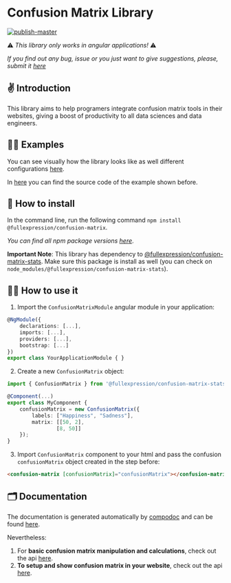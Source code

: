 # Confusion Matrix Library

[![publish-master](https://github.com/FullExpression/confusion-matrix/actions/workflows/publish-master.yml/badge.svg?branch=master)](https://github.com/FullExpression/confusion-matrix/actions/workflows/publish-master.yml)

⚠️ *This library only works in angular applications!* ⚠️

*If you find out any bug, issue or you just want to give suggestions, please, submit it [here](https://github.com/FullExpression/confusion-matrix/issues)*

## ✌️ Introduction

This library aims to help programers integrate confusion matrix tools in their websites, giving a boost of productivity to all data sciences and data engineers.

## 👨‍🏫 Examples

You can see visually how the library looks like as well different configurations [here](https://fe-confusion-matrix.web.app/).

In [here](https://github.com/FullExpression/confusion-matrix/tree/master/projects/web-app) you can find the source code of the example shown before.

## 🔨 How to install

In the command line, run the following command `npm install @fullexpression/confusion-matrix`.

*You can find all npm package versions [here](https://github.com/FullExpression/confusion-matrix/packages/630932/versions)*.

**Important Note**: This library has dependency to [@fullexpression/confusion-matrix-stats](https://github.com/FullExpression/confusion-matrix-stats).
Make sure this package is install as well (you can check on `node_modules/@fullexpression/confusion-matrix-stats`).


## 👩‍💻 How to use it

1. Import the `ConfusionMatrixModule` angular module in your application:

```ts
@NgModule({
    declarations: [...],
    imports: [...],
    providers: [...],
    bootstrap: [...]
})
export class YourApplicationModule { }
```

2. Create a new `ConfusionMatrix` object:

```typescript
import { ConfusionMatrix } from '@fullexpression/confusion-matrix-stats';

@Component(...)
export class MyComponent {
    confusionMatrix = new ConfusionMatrix({
        labels: ["Happiness", "Sadness"], 
        matrix: [[50, 2],
                [8, 50]]
    });
}

```

3. Import `ConfusionMatrix` component to your html and pass the confusion `confusionMatrix` object created in the step before:

```html
<confusion-matrix [confusionMatrix]="confusionMatrix"></confusion-matrix>
```

## 🗂 Documentation

The documentation is generated automatically by [compodoc](https://compodoc.app/) and can be found [here](https://doc-confusion-matrix.web.app/).

Nevertheless:

1. For **basic confusion matrix manipulation and calculations**, check out the api [here](https://doc-confusion-matrix.web.app/classes/ConfusionMatrix.html).
2. **To setup and show confusion matrix in your website**, check out the api [here](https://doc-confusion-matrix.web.app/classes/ConfusionMatrix.html).




